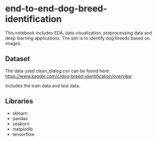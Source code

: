 # end-to-end-dog-breed-identification

This notebook includes EDA, data visualization, preprocessing data and deep learning applications. The aim is to identify dog breeds based on images.

## Dataset

The data used clean_dialog.csv can be found here: https://www.kaggle.com/c/dog-breed-identification/overview

Includes the train data and test data.

## Libraries

* sklearn
* pandas
* seaborn
* matplotlib
* tensorflow
 
